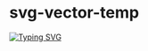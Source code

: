 # svg-vector-temp

[![Typing SVG](https://readme-typing-svg.demolab.com?font=impact&weight=500&size=26&duration=4500&pause=1000&color=1093F7&width=500&lines=MD.+REAHOON+ZANNAH;Computer+Science+and+Engineering)](https://git.io/typing-svg)

